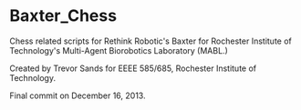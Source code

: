 Baxter_Chess
============

Chess related scripts for Rethink Robotic's Baxter for Rochester Institute of Technology's Multi-Agent Biorobotics Laboratory (MABL.)

Created by Trevor Sands for EEEE 585/685, Rochester Institute of Technology.

Final commit on December 16, 2013.
